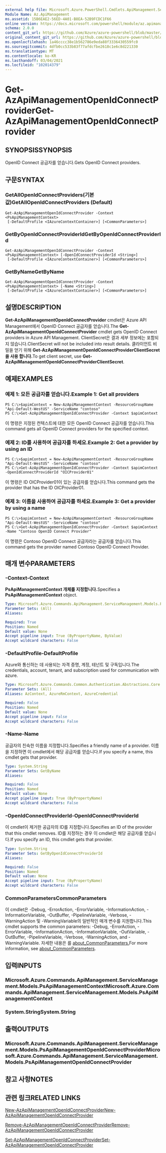 ```yaml
---
external help file: Microsoft.Azure.PowerShell.Cmdlets.ApiManagement.ServiceManagement.dll-Help.xml
Module Name: Az.ApiManagement
ms.assetid: 15B6EAE2-56ED-4A01-B8EA-52B9FCDC1F66
online version: https://docs.microsoft.com/powershell/module/az.apimanagement/get-azapimanagementopenidconnectprovider
schema: 2.0.0
content_git_url: https://github.com/Azure/azure-powershell/blob/master/src/ApiManagement/ApiManagement/help/Get-AzApiManagementOpenIdConnectProvider.md
original_content_git_url: https://github.com/Azure/azure-powershell/blob/master/src/ApiManagement/ApiManagement/help/Get-AzApiManagementOpenIdConnectProvider.md
ms.openlocfilehash: 1a46cccc38e1b562786e9eda88f3336430559fc0
ms.sourcegitcommit: 4dfb0cc533b83f77afdcfbe2618c1e6c8d221330
ms.translationtype: MT
ms.contentlocale: ko-KR
ms.lasthandoff: 03/04/2021
ms.locfileid: "102014379"
---
```

# <span data-ttu-id="01ae9-101">Get-AzApiManagementOpenIdConnectProvider</span><span class="sxs-lookup"><span data-stu-id="01ae9-101">Get-AzApiManagementOpenIdConnectProvider</span></span>

## <span data-ttu-id="01ae9-102">SYNOPSIS</span><span class="sxs-lookup"><span data-stu-id="01ae9-102">SYNOPSIS</span></span>
<span data-ttu-id="01ae9-103">OpenID Connect 공급자를 얻습니다.</span><span class="sxs-lookup"><span data-stu-id="01ae9-103">Gets OpenID Connect providers.</span></span>

## <span data-ttu-id="01ae9-104">구문</span><span class="sxs-lookup"><span data-stu-id="01ae9-104">SYNTAX</span></span>

### <span data-ttu-id="01ae9-105">GetAllOpenIdConnectProviders(기본값)</span><span class="sxs-lookup"><span data-stu-id="01ae9-105">GetAllOpenIdConnectProviders (Default)</span></span>
```
Get-AzApiManagementOpenIdConnectProvider -Context <PsApiManagementContext>
 [-DefaultProfile <IAzureContextContainer>] [<CommonParameters>]
```

### <span data-ttu-id="01ae9-106">GetByOpenIdConnectProviderId</span><span class="sxs-lookup"><span data-stu-id="01ae9-106">GetByOpenIdConnectProviderId</span></span>
```
Get-AzApiManagementOpenIdConnectProvider -Context <PsApiManagementContext> [-OpenIdConnectProviderId <String>]
 [-DefaultProfile <IAzureContextContainer>] [<CommonParameters>]
```

### <span data-ttu-id="01ae9-107">GetByName</span><span class="sxs-lookup"><span data-stu-id="01ae9-107">GetByName</span></span>
```
Get-AzApiManagementOpenIdConnectProvider -Context <PsApiManagementContext> [-Name <String>]
 [-DefaultProfile <IAzureContextContainer>] [<CommonParameters>]
```

## <span data-ttu-id="01ae9-108">설명</span><span class="sxs-lookup"><span data-stu-id="01ae9-108">DESCRIPTION</span></span>
<span data-ttu-id="01ae9-109">**Get-AzApiManagementOpenIdConnectProvider** cmdlet은 Azure API Management에서 OpenID Connect 공급자를 얻습니다.</span><span class="sxs-lookup"><span data-stu-id="01ae9-109">The **Get-AzApiManagementOpenIdConnectProvider** cmdlet gets OpenID Connect providers in Azure API Management.</span></span>
<span data-ttu-id="01ae9-110">ClientSecret은 결과 세부 정보에는 포함되지 않습니다.</span><span class="sxs-lookup"><span data-stu-id="01ae9-110">ClientSecret will not be included into result details.</span></span> <span data-ttu-id="01ae9-111">클라이언트 비밀을 얻기 위해 **Get-AzApiManagementOpenIdConnectProviderClientSecret을 사용 합니다.**</span><span class="sxs-lookup"><span data-stu-id="01ae9-111">To get client secret, use **Get-AzApiManagementOpenIdConnectProviderClientSecret**.</span></span>

## <span data-ttu-id="01ae9-112">예제</span><span class="sxs-lookup"><span data-stu-id="01ae9-112">EXAMPLES</span></span>

### <span data-ttu-id="01ae9-113">예제 1: 모든 공급자를 얻습니다.</span><span class="sxs-lookup"><span data-stu-id="01ae9-113">Example 1: Get all providers</span></span>
```
PS C:\>$apimContext = New-AzApiManagementContext -ResourceGroupName "Api-Default-WestUS" -ServiceName "contoso"
PS C:\>Get-AzApiManagementOpenIdConnectProvider -Context $apimContext
```

<span data-ttu-id="01ae9-114">이 명령은 지정된 컨텍스트에 대한 모든 OpenID Connect 공급자를 얻습니다.</span><span class="sxs-lookup"><span data-stu-id="01ae9-114">This command gets all OpenID Connect providers for the specified context.</span></span>

### <span data-ttu-id="01ae9-115">예제 2: ID를 사용하여 공급자를 하세요.</span><span class="sxs-lookup"><span data-stu-id="01ae9-115">Example 2: Get a provider by using an ID</span></span>
```
PS C:\>$apimContext = New-AzApiManagementContext -ResourceGroupName "Api-Default-WestUS" -ServiceName "contoso"
PS C:\>Get-AzApiManagementOpenIdConnectProvider -Context $apimContext -OpenIdConnectProviderId "OICProvider01"
```

<span data-ttu-id="01ae9-116">이 명령은 ID OICProvider01이 있는 공급자를 얻습니다.</span><span class="sxs-lookup"><span data-stu-id="01ae9-116">This command gets the provider that has the ID OICProvider01.</span></span>

### <span data-ttu-id="01ae9-117">예제 3: 이름을 사용하여 공급자를 하세요.</span><span class="sxs-lookup"><span data-stu-id="01ae9-117">Example 3: Get a provider by using a name</span></span>
```
PS C:\>$apimContext = New-AzApiManagementContext -ResourceGroupName "Api-Default-WestUS" -ServiceName "contoso"
PS C:\>Get-AzApiManagementOpenIdConnectProvider -Context $apimContext -Name "Contoso OpenID Connect Provider"
```

<span data-ttu-id="01ae9-118">이 명령은 Contoso OpenID Connect 공급자라는 공급자를 얻습니다.</span><span class="sxs-lookup"><span data-stu-id="01ae9-118">This command gets the provider named Contoso OpenID Connect Provider.</span></span>

## <span data-ttu-id="01ae9-119">매개 변수</span><span class="sxs-lookup"><span data-stu-id="01ae9-119">PARAMETERS</span></span>

### <span data-ttu-id="01ae9-120">-Context</span><span class="sxs-lookup"><span data-stu-id="01ae9-120">-Context</span></span>
<span data-ttu-id="01ae9-121">**PsApiManagementContext 개체를 지정합니다.**</span><span class="sxs-lookup"><span data-stu-id="01ae9-121">Specifies a **PsApiManagementContext** object.</span></span>

```yaml
Type: Microsoft.Azure.Commands.ApiManagement.ServiceManagement.Models.PsApiManagementContext
Parameter Sets: (All)
Aliases:

Required: True
Position: Named
Default value: None
Accept pipeline input: True (ByPropertyName, ByValue)
Accept wildcard characters: False
```

### <span data-ttu-id="01ae9-122">-DefaultProfile</span><span class="sxs-lookup"><span data-stu-id="01ae9-122">-DefaultProfile</span></span>
<span data-ttu-id="01ae9-123">Azure와 통신하는 데 사용되는 자격 증명, 계정, 테넌트 및 구독입니다.</span><span class="sxs-lookup"><span data-stu-id="01ae9-123">The credentials, account, tenant, and subscription used for communication with azure.</span></span>

```yaml
Type: Microsoft.Azure.Commands.Common.Authentication.Abstractions.Core.IAzureContextContainer
Parameter Sets: (All)
Aliases: AzContext, AzureRmContext, AzureCredential

Required: False
Position: Named
Default value: None
Accept pipeline input: False
Accept wildcard characters: False
```

### <span data-ttu-id="01ae9-124">-Name</span><span class="sxs-lookup"><span data-stu-id="01ae9-124">-Name</span></span>
<span data-ttu-id="01ae9-125">공급자의 친숙한 이름을 지정합니다.</span><span class="sxs-lookup"><span data-stu-id="01ae9-125">Specifies a friendly name of a provider.</span></span>
<span data-ttu-id="01ae9-126">이름을 지정하면 이 cmdlet에서 해당 공급자를 얻습니다.</span><span class="sxs-lookup"><span data-stu-id="01ae9-126">If you specify a name, this cmdlet gets that provider.</span></span>

```yaml
Type: System.String
Parameter Sets: GetByName
Aliases:

Required: False
Position: Named
Default value: None
Accept pipeline input: True (ByPropertyName)
Accept wildcard characters: False
```

### <span data-ttu-id="01ae9-127">-OpenIdConnectProviderId</span><span class="sxs-lookup"><span data-stu-id="01ae9-127">-OpenIdConnectProviderId</span></span>
<span data-ttu-id="01ae9-128">이 cmdlet이 제거한 공급자의 ID를 지정합니다.</span><span class="sxs-lookup"><span data-stu-id="01ae9-128">Specifies an ID of the provider that this cmdlet removes.</span></span>
<span data-ttu-id="01ae9-129">ID를 지정하는 경우 이 cmdlet은 해당 공급자를 얻습니다.</span><span class="sxs-lookup"><span data-stu-id="01ae9-129">If you specify an ID, this cmdlet gets that provider.</span></span>

```yaml
Type: System.String
Parameter Sets: GetByOpenIdConnectProviderId
Aliases:

Required: False
Position: Named
Default value: None
Accept pipeline input: True (ByPropertyName)
Accept wildcard characters: False
```

### <span data-ttu-id="01ae9-130">CommonParameters</span><span class="sxs-lookup"><span data-stu-id="01ae9-130">CommonParameters</span></span>
<span data-ttu-id="01ae9-131">이 cmdlet은 -Debug, -ErrorAction, -ErrorVariable, -InformationAction, -InformationVariable, -OutBuffer, -PipelineVariable, -Verbose, -WarningAction 및 -WarningVariable의 일반적인 매개 변수를 지원합니다.</span><span class="sxs-lookup"><span data-stu-id="01ae9-131">This cmdlet supports the common parameters: -Debug, -ErrorAction, -ErrorVariable, -InformationAction, -InformationVariable, -OutVariable, -OutBuffer, -PipelineVariable, -Verbose, -WarningAction, and -WarningVariable.</span></span> <span data-ttu-id="01ae9-132">자세한 내용은 를 [about_CommonParameters.](http://go.microsoft.com/fwlink/?LinkID=113216)</span><span class="sxs-lookup"><span data-stu-id="01ae9-132">For more information, see [about_CommonParameters](http://go.microsoft.com/fwlink/?LinkID=113216).</span></span>

## <span data-ttu-id="01ae9-133">입력</span><span class="sxs-lookup"><span data-stu-id="01ae9-133">INPUTS</span></span>

### <span data-ttu-id="01ae9-134">Microsoft.Azure.Commands.ApiManagement.ServiceManagement.Models.PsApiManagementContext</span><span class="sxs-lookup"><span data-stu-id="01ae9-134">Microsoft.Azure.Commands.ApiManagement.ServiceManagement.Models.PsApiManagementContext</span></span>

### <span data-ttu-id="01ae9-135">System.String</span><span class="sxs-lookup"><span data-stu-id="01ae9-135">System.String</span></span>

## <span data-ttu-id="01ae9-136">출력</span><span class="sxs-lookup"><span data-stu-id="01ae9-136">OUTPUTS</span></span>

### <span data-ttu-id="01ae9-137">Microsoft.Azure.Commands.ApiManagement.ServiceManagement.Models.PsApiManagementOpenIdConnectProvider</span><span class="sxs-lookup"><span data-stu-id="01ae9-137">Microsoft.Azure.Commands.ApiManagement.ServiceManagement.Models.PsApiManagementOpenIdConnectProvider</span></span>

## <span data-ttu-id="01ae9-138">참고 사항</span><span class="sxs-lookup"><span data-stu-id="01ae9-138">NOTES</span></span>

## <span data-ttu-id="01ae9-139">관련 링크</span><span class="sxs-lookup"><span data-stu-id="01ae9-139">RELATED LINKS</span></span>

[<span data-ttu-id="01ae9-140">New-AzApiManagementOpenIdConnectProvider</span><span class="sxs-lookup"><span data-stu-id="01ae9-140">New-AzApiManagementOpenIdConnectProvider</span></span>](./New-AzApiManagementOpenIdConnectProvider.md)

[<span data-ttu-id="01ae9-141">Remove-AzApiManagementOpenIdConnectProvider</span><span class="sxs-lookup"><span data-stu-id="01ae9-141">Remove-AzApiManagementOpenIdConnectProvider</span></span>](./Remove-AzApiManagementOpenIdConnectProvider.md)

[<span data-ttu-id="01ae9-142">Set-AzApiManagementOpenIdConnectProvider</span><span class="sxs-lookup"><span data-stu-id="01ae9-142">Set-AzApiManagementOpenIdConnectProvider</span></span>](./Set-AzApiManagementOpenIdConnectProvider.md)


